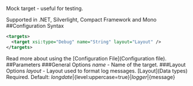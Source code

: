 Mock target - useful for testing. 

Supported in .NET, Silverlight, Compact Framework and Mono
##Configuration Syntax
```xml
<targets>
  <target xsi:type="Debug" name="String" layout="Layout" />
</targets>
```
Read more about using the [Configuration File](Configuration file).
##Parameters
###General Options
_name_ - Name of the target.
###Layout Options
_layout_ - Layout used to format log messages. [Layout](Data types) Required. Default: ${longdate}|${level:uppercase=true}|${logger}|${message}